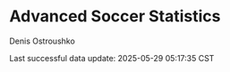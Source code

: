 # Advanced Soccer Statistics
Denis Ostroushko

<!-- gfm -->

Last successful data update: 2025-05-29 05:17:35 CST
